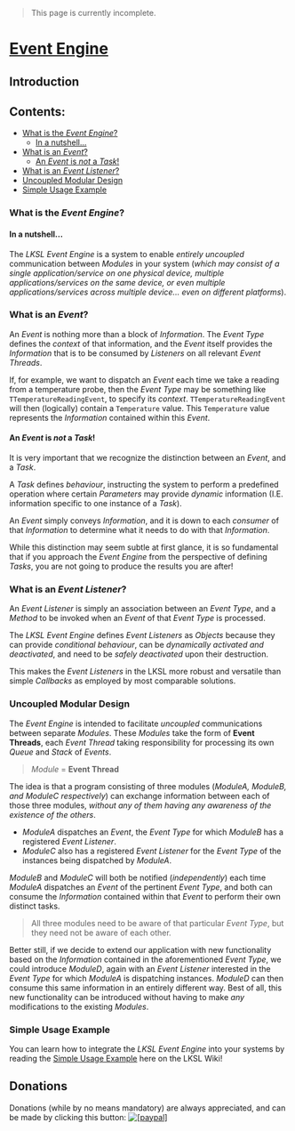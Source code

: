 <!--- This document is written in a "Markdown" language, and is best viewed on https://github.com/LaKraven/LKSL. -->
> This page is currently incomplete.

# [Event Engine](./0_Contents.md)
## Introduction

## Contents:
* [What is the *Event Engine*?](#what-is-the-event-engine)
    * [In a nutshell...](#in-a-nutshell)
* [What is an *Event*?](#what-is-an-event)
    * [An *Event* is *not* a *Task*!](#an-event-is-not-a-task)
* [What is an *Event Listener*?](#what-is-an-event-listener)
* [Uncoupled Modular Design](#uncoupled-modular-design)
* [Simple Usage Example](#simple-usage-example)

### What is the *Event Engine*?
#### In a nutshell...
The *LKSL Event Engine* is a system to enable *entirely uncoupled* communication between *Modules* in your system (*which may consist of a single application/service on one physical device, multiple applications/services on the same device, or even multiple applications/services across multiple device... even on different platforms*).

### What is an *Event*?
An *Event* is nothing more than a block of *Information*. The *Event Type* defines the *context* of that information, and the *Event* itself provides the *Information* that is to be consumed by *Listeners* on all relevant *Event Threads*.

If, for example, we want to dispatch an *Event* each time we take a reading from a temperature probe, then the *Event Type* may be something like `TTemperatureReadingEvent`, to specify its *context*.
`TTemperatureReadingEvent` will then (logically) contain a `Temperature` value. This `Temperature` value represents the *Information* contained within this *Event*.

#### An *Event* is *not* a *Task*!
It is very important that we recognize the distinction between an *Event*, and a *Task*.

A *Task* defines *behaviour*, instructing the system to perform a predefined operation where certain *Parameters* may provide *dynamic* information (I.E. information specific to one instance of a *Task*).

An *Event* simply conveys *Information*, and it is down to each *consumer* of that *Information* to determine what it needs to do with that *Information*.

While this distinction may seem subtle at first glance, it is so fundamental that if you approach the *Event Engine* from the perspective of defining *Tasks*, you are not going to produce the results you are after!

### What is an *Event Listener*?
An *Event Listener* is simply an association between an *Event Type*, and a *Method* to be invoked when an *Event* of that *Event Type* is processed.

The *LKSL Event Engine* defines *Event Listeners* as *Objects* because they can provide *conditional behaviour*, can be *dynamically activated and deactivated*, and need to be *safely deactivated* upon their destruction.

This makes the *Event Listeners* in the LKSL more robust and versatile than simple *Callbacks* as employed by most comparable solutions.

### Uncoupled Modular Design
The *Event Engine* is intended to facilitate *uncoupled* communications between separate *Modules*. These *Modules* take the form of **Event Threads**, each *Event Thread* taking responsibility for processing its own *Queue* and *Stack* of *Events*.

> *Module* = **Event Thread**

The idea is that a program consisting of three modules (*ModuleA, ModuleB, and ModuleC respectively*) can exchange information between each of those three modules, *without any of them having any awareness of the existence of the others*.

  * *ModuleA* dispatches an *Event*, the *Event Type* for which *ModuleB* has a registered *Event Listener*.
  * *ModuleC* also has a registered *Event Listener* for the *Event Type* of the instances being dispatched by *ModuleA*.

*ModuleB* and *ModuleC* will both be notified (*independently*) each time *ModuleA* dispatches an *Event* of the pertinent *Event Type*, and both can consume the *Information* contained within that *Event* to perform their own distinct tasks.

> All three modules need to be aware of that particular *Event Type*, but they need not be aware of each other.

Better still, if we decide to extend our application with new functionality based on the *Information* contained in the aforementioned *Event Type*, we could introduce *ModuleD*, again with an *Event Listener* interested in the *Event Type* for which *ModuleA* is dispatching instances. *ModuleD* can then consume this same information in an entirely different way.
Best of all, this new functionality can be introduced without having to make *any* modifications to the existing *Modules*.

### Simple Usage Example
You can learn how to integrate the *LKSL Event Engine* into your systems by reading the [Simple Usage Example](./2_Simple_Usage_Example.md) here on the LKSL Wiki!

## Donations
Donations (while by no means mandatory) are always appreciated, and can be made by clicking this button: <a href="https://www.paypal.com/cgi-bin/webscr?cmd=_s-xclick&hosted_button_id=84FXYZX27EUJL"><img src="https://www.paypalobjects.com/en_US/GB/i/btn/btn_donateCC_LG.gif" alt="[paypal]" /></a>
<!--- If you're reading in a plain-text editor, please copy and paste the Hyperlink into your Browser -->
